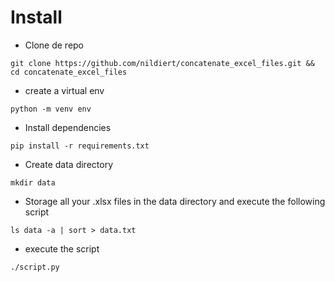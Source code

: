 # Install

* Clone de repo

```
git clone https://github.com/nildiert/concatenate_excel_files.git && cd concatenate_excel_files
```

* create a virtual env

```
python -m venv env
```

* Install dependencies

```
pip install -r requirements.txt
```

* Create data directory

```
mkdir data
```


* Storage all your .xlsx files in the data directory and execute the following script

```
ls data -a | sort > data.txt
```

* execute the script

```
./script.py
```